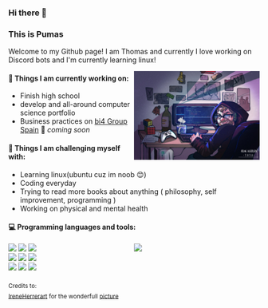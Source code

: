 ### Hi there 👋 
### This is Pumas


Welcome to my Github page! I am Thomas and currently I love working on Discord bots and I'm currently learning linux!

<img align="right" alt="img" src="https://github.com/FernandoRoldan93/FernandoRoldan93/blob/master/cover_image.jpg" width="50%" height="auto" />


#### 🌱 Things I am currently working on: 
- Finish high school 
- develop and all-around computer science portfolio
- Business practices on [bi4 Group Spain](https://github.com/bi4group) 🚀 *coming soon*

#### :muscle: Things I am challenging myself with:
- Learning linux(ubuntu cuz im noob 😊)
- Coding everyday
- Trying to read more books about anything ( philosophy, self improvement, programming )
- Working on physical and mental health 

#### :computer: Programming languages and tools: 
<p>
	<img width="50%" align="right" src="https://github-readme-stats.vercel.app/api?username=TSOT7&show_icons=true&hide_border=true" />

<code><img width="10%" src="https://www.vectorlogo.zone/logos/ubuntu/ubuntu-ar21.svg"></code>
<code><img width="10%" src="https://www.vectorlogo.zone/logos/python/python-ar21.svg"></code>
<code><img width="8%" src="https://www.vectorlogo.zone/logos/javascript/javascript-ar21.svg"></code>
<br />
<code><img width="10%" src="https://www.vectorlogo.zone/logos/w3_html5/w3_html5-ar21.svg"></code>
<code><img width="10%" src="https://www.vectorlogo.zone/logos/json/json-ar21.svg"></code>
<code><img width="10%" src="https://www.vectorlogo.zone/logos/netlifyapp_watercss/netlifyapp_watercss-ar21.svg"></code>
<br />
<code><img width="10%" src="https://www.vectorlogo.zone/logos/visualstudio_code/visualstudio_code-ar21.svg"></code>
<code><img width="10%" src="https://www.vectorlogo.zone/logos/discordapp/discordapp-ar21.svg"></code>
<code><img width="10%" src="https://www.vectorlogo.zone/logos/git-scm/git-scm-ar21.svg"></code>
</p>

<sub>Credits to: <br/>[IreneHerrerart](https://www.artstation.com/ireneherrera) for the wonderfull [picture](https://github.com/TSOT7/TSOT7/blob/main/6789-sunset-waves.gif)</sub>
